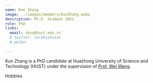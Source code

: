 ```yaml
---
name: Kun Zhang
image: ../images/members/KunZhang.webp
description: Ph.D. Student 2021
role: PhD
links:
  email: zkun@hust.edu.cn
  # twitter: sarahjohnson
  # weibo:
  
---
```

Kun Zhang is a PhD candidate at Huazhong University of Science and Technology (HUST) under the supervision of [Prof. Wei Wang](https://eic.hust.edu.cn/professor/wangwei/index.html). 



Hobbies
